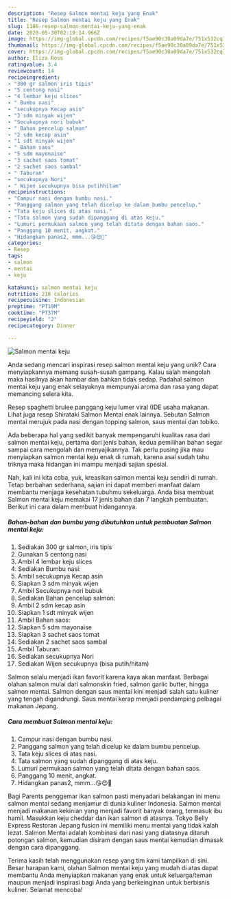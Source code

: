 ```yaml
---
description: "Resep Salmon mentai keju yang Enak"
title: "Resep Salmon mentai keju yang Enak"
slug: 1186-resep-salmon-mentai-keju-yang-enak
date: 2020-05-30T02:19:14.966Z
image: https://img-global.cpcdn.com/recipes/f5ae90c30a09da7e/751x532cq70/salmon-mentai-keju-foto-resep-utama.jpg
thumbnail: https://img-global.cpcdn.com/recipes/f5ae90c30a09da7e/751x532cq70/salmon-mentai-keju-foto-resep-utama.jpg
cover: https://img-global.cpcdn.com/recipes/f5ae90c30a09da7e/751x532cq70/salmon-mentai-keju-foto-resep-utama.jpg
author: Eliza Ross
ratingvalue: 3.4
reviewcount: 14
recipeingredient:
- "300 gr salmon iris tipis"
- "5 centong nasi"
- "4 lembar keju slices"
- " Bumbu nasi"
- "secukupnya Kecap asin"
- "3 sdm minyak wijen"
- "Secukupnya nori bubuk"
- " Bahan pencelup salmon"
- "2 sdm kecap asin"
- "1 sdt minyak wijen"
- " Bahan saos"
- "5 sdm mayonaise"
- "3 sachet saos tomat"
- "2 sachet saos sambal"
- " Taburan"
- "secukupnya Nori"
- " Wijen secukupnya bisa putihhitam"
recipeinstructions:
- "Campur nasi dengan bumbu nasi."
- "Panggang salmon yang telah dicelup ke dalam bumbu pencelup."
- "Tata keju slices di atas nasi."
- "Tata salmon yang sudah dipanggang di atas keju."
- "Lumuri permukaan salmon yang telah ditata dengan bahan saos."
- "Panggang 10 menit, angkat."
- "Hidangkan panas2, mmm...😘😍🥰"
categories:
- Resep
tags:
- salmon
- mentai
- keju

katakunci: salmon mentai keju 
nutrition: 218 calories
recipecuisine: Indonesian
preptime: "PT19M"
cooktime: "PT37M"
recipeyield: "2"
recipecategory: Dinner

---
```



![Salmon mentai keju](https://img-global.cpcdn.com/recipes/f5ae90c30a09da7e/751x532cq70/salmon-mentai-keju-foto-resep-utama.jpg)

Anda sedang mencari inspirasi resep salmon mentai keju yang unik? Cara menyiapkannya memang susah-susah gampang. Kalau salah mengolah maka hasilnya akan hambar dan bahkan tidak sedap. Padahal salmon mentai keju yang enak selayaknya mempunyai aroma dan rasa yang dapat memancing selera kita.

Resep spaghetti brulee panggang keju lumer viral (IDE usaha makanan. Lihat juga resep Shirataki Salmon Mentai enak lainnya. Sebutan Salmon mentai merujuk pada nasi dengan topping salmon, saus mentai dan tobiko.

Ada beberapa hal yang sedikit banyak mempengaruhi kualitas rasa dari salmon mentai keju, pertama dari jenis bahan, kedua pemilihan bahan segar sampai cara mengolah dan menyajikannya. Tak perlu pusing jika mau menyiapkan salmon mentai keju enak di rumah, karena asal sudah tahu triknya maka hidangan ini mampu menjadi sajian spesial.


Nah, kali ini kita coba, yuk, kreasikan salmon mentai keju sendiri di rumah. Tetap berbahan sederhana, sajian ini dapat memberi manfaat dalam membantu menjaga kesehatan tubuhmu sekeluarga. Anda bisa membuat Salmon mentai keju memakai 17 jenis bahan dan 7 langkah pembuatan. Berikut ini cara dalam membuat hidangannya.

<!--inarticleads1-->

##### Bahan-bahan dan bumbu yang dibutuhkan untuk pembuatan Salmon mentai keju:

1. Sediakan 300 gr salmon, iris tipis
1. Gunakan 5 centong nasi
1. Ambil 4 lembar keju slices
1. Sediakan  Bumbu nasi:
1. Ambil secukupnya Kecap asin
1. Siapkan 3 sdm minyak wijen
1. Ambil Secukupnya nori bubuk
1. Sediakan  Bahan pencelup salmon:
1. Ambil 2 sdm kecap asin
1. Siapkan 1 sdt minyak wijen
1. Ambil  Bahan saos:
1. Siapkan 5 sdm mayonaise
1. Siapkan 3 sachet saos tomat
1. Sediakan 2 sachet saos sambal
1. Ambil  Taburan:
1. Sediakan secukupnya Nori
1. Sediakan  Wijen secukupnya (bisa putih/hitam)


Salmon selalu menjadi ikan favorit karena kaya akan manfaat. Berbagai olahan salmon mulai dari salmonskin fried, salmon garlic butter, hingga salmon mentai. Salmon dengan saus mentai kini menjadi salah satu kuliner yang tengah digandrungi. Saus mentai kerap menjadi pendamping pelbagai makanan Jepang. 

<!--inarticleads2-->

##### Cara membuat Salmon mentai keju:

1. Campur nasi dengan bumbu nasi.
1. Panggang salmon yang telah dicelup ke dalam bumbu pencelup.
1. Tata keju slices di atas nasi.
1. Tata salmon yang sudah dipanggang di atas keju.
1. Lumuri permukaan salmon yang telah ditata dengan bahan saos.
1. Panggang 10 menit, angkat.
1. Hidangkan panas2, mmm...😘😍🥰


Bagi Parents penggemar ikan salmon pasti menyadari belakangan ini menu salmon mentai sedang menjamur di dunia kuliner Indonesia. Salmon mentai menjadi makanan kekinian yang menjadi favorit banyak orang, termasuk ibu hamil. Masukkan keju cheddar dan ikan salmon di atasnya. Tokyo Belly Express Restoran Jepang fusion ini memiliki menu mentai yang tidak kalah lezat. Salmon Mentai adalah kombinasi dari nasi yang diatasnya ditaruh potongan salmon, kemudian disiram dengan saus mentai kemudian dimasak dengan cara dipanggang. 

Terima kasih telah menggunakan resep yang tim kami tampilkan di sini. Besar harapan kami, olahan Salmon mentai keju yang mudah di atas dapat membantu Anda menyiapkan makanan yang enak untuk keluarga/teman maupun menjadi inspirasi bagi Anda yang berkeinginan untuk berbisnis kuliner. Selamat mencoba!
